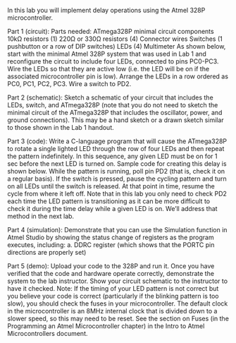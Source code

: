 In this lab you will implement delay operations using the Atmel 328P microcontroller.

Part 1 (circuit): Parts needed:
ATmega328P minimal circuit components
10kΩ resistors (1)
220Ω or 330Ω resistors (4)
Connector wires
Switches (1 pushbutton or a row of DIP switches) LEDs (4)
Multimeter
As shown below, start with the minimal Atmel 328P system that was used in Lab 1 and reconfigure the circuit to include four LEDs, connected to pins PC0-PC3. Wire the LEDs so that they are active low (i.e. the LED will be on if the associated microcontroller pin is low). Arrange the LEDs in a row ordered as PC0, PC1, PC2, PC3. Wire a switch to PD2.

Part 2 (schematic): Sketch a schematic of your circuit that includes the LEDs, switch, and ATmega328P (note that you do not need to sketch the minimal circuit of the ATmega328P that includes the oscillator, power, and ground connections). This may be a hand sketch or a drawn sketch similar to those shown in the Lab 1 handout.

Part 3 (code): Write a C-language program that will cause the ATmega328P to rotate a single lighted LED through the row of four LEDs and then repeat the pattern indefinitely. In this sequence, any given LED must be on for 1 sec before the next LED is turned on. Sample code for creating this delay is shown below.
While the pattern is running, poll pin PD2 (that is, check it on a regular basis). If the switch is pressed, pause the cycling pattern and turn on all LEDs until the switch is released. At that point in time, resume the cycle from where it left off. Note that in this lab you only need to check PD2 each time the LED pattern is transitioning as it can be more difficult to check it during the time delay while a given LED is on. We’ll address that method in the next lab.

Part 4 (simulation): Demonstrate that you can use the Simulation function in Atmel Studio by showing the status change of registers as the program executes, including: a. DDRC register (which shows that the PORTC pin directions are properly
set)

Part 5 (demo): Upload your code to the 328P and run it. Once you have verified that the
code and hardware operate correctly, demonstrate the system to the lab instructor. Show your circuit schematic to the instructor to have it checked.
Note: If the timing of your LED pattern is not correct but you believe your code is correct (particularly if the blinking pattern is too slow), you should check the fuses in your microcontroller. The default clock in the microcontroller is an 8MHz internal clock that is divided down to a slower speed, so this may need to be reset. See the section on Fuses (in the Programming an Atmel Microcontroller chapter) in the Intro to Atmel Microcontrollers document.

